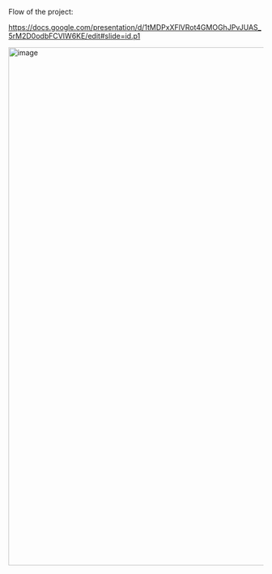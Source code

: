 Flow of the project:

https://docs.google.com/presentation/d/1tMDPxXFlVRot4GMOGhJPvJUAS_5rM2D0odbFCVIW6KE/edit#slide=id.p1

<img width="1024" alt="image" src="https://github.com/ishika2201/NASDAQ_stockprediction_LSTM/assets/97585000/e9530607-b1c0-4d23-8d46-1439a0d4cbe5">
